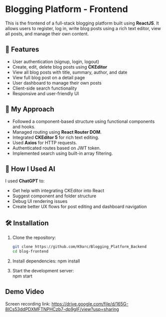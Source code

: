 # Blogging Platform - Frontend

This is the frontend of a full-stack blogging platform built using **ReactJS**. It allows users to register, log in, write blog posts using a rich text editor, view all posts, and manage their own content.

## 🚀 Features

- User authentication (signup, login, logout)
- Create, edit, delete blog posts using **CKEditor**
- View all blog posts with title, summary, author, and date
- View full blog post on a detail page
- User dashboard to manage their own posts
- Client-side search functionality
- Responsive and user-friendly UI

## 🧠 My Approach

- Followed a component-based structure using functional components and hooks.
- Managed routing using **React Router DOM**.
- Integrated **CKEditor 5** for rich text editing.
- Used **Axios** for HTTP requests.
- Authenticated routes based on JWT token.
- Implemented search using built-in array filtering.

## 🧠 How I Used AI

I used **ChatGPT** to:
- Get help with integrating CKEditor into React
- Suggest component and folder structure
- Debug UI rendering issues
- Create better UX flows for post editing and dashboard navigation

## 🛠️ Installation

1. Clone the repository:

   ```bash
   git clone https://github.com/K9arc/Blogging_Platform_Backend
   cd blog-frontend

2. Install dependencies:
   npm install

3. Start the development server:   
   npm start

## Demo Video

Screen recording link: https://drive.google.com/file/d/165G-8ICs53ddPDXMFTNPHCzb7-dp9gIF/view?usp=sharing


